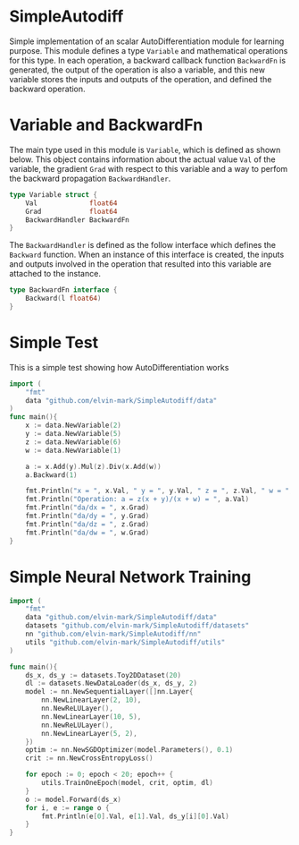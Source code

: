 # SimpleAutodiff

Simple implementation of an scalar AutoDifferentiation module for learning purpose. This module defines a type `Variable` and mathematical operations for this type. In each operation, a backward callback function `BackwardFn` is generated, the output of the operation is also a variable, and this new variable stores the inputs and outputs of the operation, and defined the backward operation.

# Variable and BackwardFn

The main type used in this module is `Variable`, which is defined as shown below. This object contains information about the actual value `Val` of the variable, the gradient `Grad` with respect to this variable and a way to perfom the backward propagation `BackwardHandler`.

```go
type Variable struct {
	Val             float64
	Grad            float64
	BackwardHandler BackwardFn
}
```

The `BackwardHandler` is defined as the follow interface which defines the `Backward` function. When an instance of this interface is created, the inputs and outputs involved in the operation that resulted into this variable are attached to the instance.

```go
type BackwardFn interface {
	Backward(l float64)
}
```

# Simple Test

This is a simple test showing how AutoDifferentiation works
```go
import (
    "fmt"
	data "github.com/elvin-mark/SimpleAutodiff/data"
)
func main(){
    x := data.NewVariable(2)
	y := data.NewVariable(5)
	z := data.NewVariable(6)
	w := data.NewVariable(1)

	a := x.Add(y).Mul(z).Div(x.Add(w))
	a.Backward(1)

	fmt.Println("x = ", x.Val, " y = ", y.Val, " z = ", z.Val, " w = ", w.Val)
	fmt.Println("Operation: a = z(x + y)/(x + w) = ", a.Val)
	fmt.Println("da/dx = ", x.Grad)
	fmt.Println("da/dy = ", y.Grad)
	fmt.Println("da/dz = ", z.Grad)
	fmt.Println("da/dw = ", w.Grad)
}
```

# Simple Neural Network Training
```go
import (
    "fmt"
	data "github.com/elvin-mark/SimpleAutodiff/data"
	datasets "github.com/elvin-mark/SimpleAutodiff/datasets"
	nn "github.com/elvin-mark/SimpleAutodiff/nn"
	utils "github.com/elvin-mark/SimpleAutodiff/utils"
)

func main(){
	ds_x, ds_y := datasets.Toy2DDataset(20)
	dl := datasets.NewDataLoader(ds_x, ds_y, 2)
	model := nn.NewSequentialLayer([]nn.Layer{
		nn.NewLinearLayer(2, 10),
		nn.NewReLULayer(),
		nn.NewLinearLayer(10, 5),
		nn.NewReLULayer(),
		nn.NewLinearLayer(5, 2),
	})
	optim := nn.NewSGDOptimizer(model.Parameters(), 0.1)
	crit := nn.NewCrossEntropyLoss()

	for epoch := 0; epoch < 20; epoch++ {
		utils.TrainOneEpoch(model, crit, optim, dl)
	}
	o := model.Forward(ds_x)
	for i, e := range o {
		fmt.Println(e[0].Val, e[1].Val, ds_y[i][0].Val)
	}
}
```
